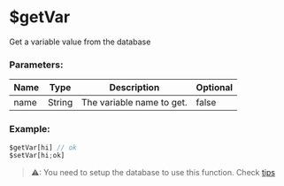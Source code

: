 # $getVar
Get a variable value from the database

### Parameters:
| Name        | Type        | Description                          | Optional |
| ----------- | ----------- | ------------------------------------ | -------- |
| name        | String      | The variable name to get.            | false    |

### Example:
```js
$getVar[hi] // ok
$setVar[hi;ok]
```

> ⚠: You need to setup the database to use this function. Check [tips](tips.md?id=using-database)
